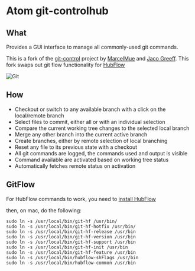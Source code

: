 # Atom git-controlhub

## What

Provides a GUI interface to manage all commonly-used git commands.

This is a fork of the [git-control](https://atom.io/packages/git-control) project by [MarcelMue](https://github.com/MarcelMue) and [Jaco Greeff](https://github.com/jacogr). This fork swaps out git flow functionality for [HubFlow](https://datasift.github.io/gitflow/)

![Git](https://raw.githubusercontent.com/jacogr/atom-git-control/master/screenshots/git-01.png)

## How

- Checkout or switch to any available branch with a click on the local/remote branch
- Select files to commit, either all or with an individual selection
- Compare the current working tree changes to the selected local branch
- Merge any other branch into the current active branch
- Create branches, either by remote selection of local branching
- Reset any file to its previous state with a checkout
- All git commands are logged, the commands used and output is visible
- Command available are activated based on working tree status
- Automatically fetches remote status on activation

## GitFlow

For HubFlow commands to work, you need to [install HubFlow](https://datasift.github.io/gitflow/TheHubFlowTools.html)

then, on mac, do the following:

```
sudo ln -s /usr/local/bin/git-hf /usr/bin/
sudo ln -s /usr/local/bin/git-hf-hotfix /usr/bin/
sudo ln -s /usr/local/bin/git-hf-release /usr/bin
sudo ln -s /usr/local/bin/git-hf-version /usr/bin
sudo ln -s /usr/local/bin/git-hf-support /usr/bin
sudo ln -s /usr/local/bin/git-hf-init /usr/bin
sudo ln -s /usr/local/bin/git-hf-feature /usr/bin
sudo ln -s /usr/local/bin/hubflow-shFlags /usr/bin
sudo ln -s /usr/local/bin/hubflow-common /usr/bin
```

